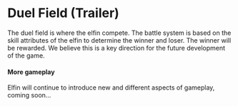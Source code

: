 # Duel Field (Trailer)

The duel field is where the elfin compete. The battle system is based on the skill attributes of the elfin to determine the winner and loser. The winner will be rewarded. We believe this is a key direction for the future development of the game.

#### More gameplay

Elfin will continue to introduce new and different aspects of gameplay, coming soon...
